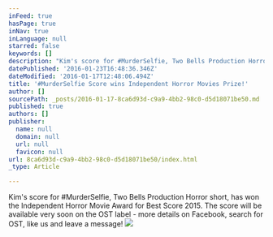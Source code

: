 ```yaml
---
inFeed: true
hasPage: true
inNav: true
inLanguage: null
starred: false
keywords: []
description: "Kim's score for #MurderSelfie, Two Bells Production Horror short, has won the Independent Horror Movie Award for Best Score 2015.  The score will be available very soon on the OST label - more details on Facebook, search for OST, like us and leave a message!"
datePublished: '2016-01-23T16:48:36.346Z'
dateModified: '2016-01-17T12:48:06.494Z'
title: '#MurderSelfie Score wins Independent Horror Movies Prize!'
author: []
sourcePath: _posts/2016-01-17-8ca6d93d-c9a9-4bb2-98c0-d5d18071be50.md
published: true
authors: []
publisher:
  name: null
  domain: null
  url: null
  favicon: null
url: 8ca6d93d-c9a9-4bb2-98c0-d5d18071be50/index.html
_type: Article

---
```

Kim's score for \#MurderSelfie, Two Bells Production Horror short, has won the Independent Horror Movie Award for Best Score 2015\.  The score will be available very soon on the OST label - more details on Facebook, search for OST, like us and leave a message!
![](https://the-grid-user-content.s3-us-west-2.amazonaws.com/ee3f3aa2-89f1-4d2b-a28e-c8399d840ba7.jpg)